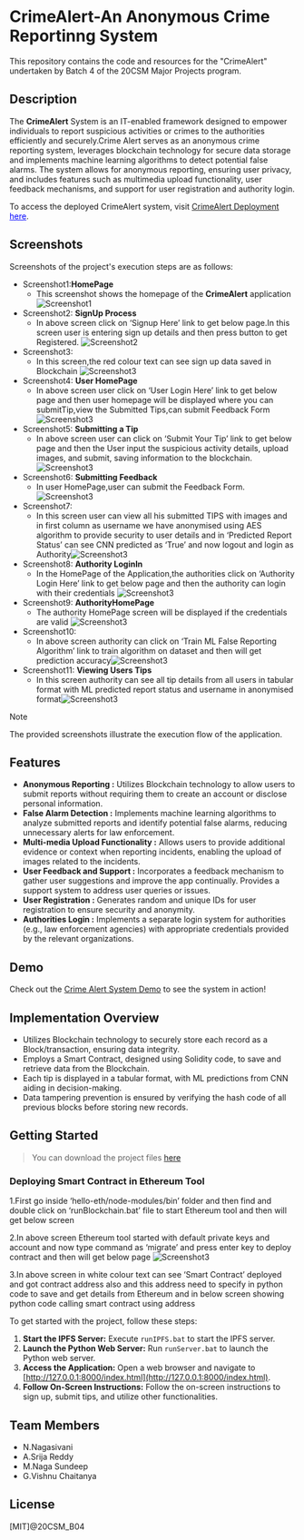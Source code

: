 # CrimeAlert-An Anonymous Crime Reportinng System
This repository contains the code and resources for the "CrimeAlert" undertaken by Batch 4 of the 20CSM Major Projects program.

## Description

The **CrimeAlert** System is an IT-enabled framework designed to empower individuals to report suspicious activities or crimes to the authorities efficiently and securely.Crime Alert serves as an anonymous crime reporting system, leverages blockchain technology for secure data storage and implements machine learning algorithms to detect potential false alarms. The system allows for anonymous reporting, ensuring user privacy, and includes features such as multimedia upload functionality, user feedback mechanisms, and support for user registration and authority login.

To access the deployed CrimeAlert system, visit [CrimeAlert Deployment](https://example.com/crimealert) <span style="color: blue; text-decoration: underline;">here</span>.

## Screenshots

Screenshots of the project's execution steps are as follows:

- Screenshot1:**HomePage**
  - This screenshot shows the homepage of the **CrimeAlert** application ![Screenshot1](https://github.com/Srija4/anonymousreport/blob/main/Homepage.jpg)
- Screenshot2: **SignUp Process**
  - In above screen click on ‘Signup Here’ link to get below page.In this screen user is entering sign up details and then press button to get Registered.
 ![Screenshot2](https://github.com/Srija4/anonymousreport/blob/main/User%20SIgnup.jpg)
- Screenshot3:
  - In this screen,the red colour text can see sign up data saved in Blockchain  ![Screenshot3](https://github.com/Srija4/anonymousreport/blob/main/.jpg)
- Screenshot4: **User HomePage**
  - In above screen user click on ‘User Login Here’ link to get below page and then user homepage will be displayed where you can submitTip,view the Submitted Tips,can submit Feedback Form![Screenshot3](https://github.com/Srija4/anonymousreport/blob/main/User%20LoginIn.jpg)
- Screenshot5: **Submitting a Tip**
  - In above screen user can click on ‘Submit Your Tip’ link to get below page and then the User input the suspicious activity details, upload images, and submit, saving information to the blockchain.![Screenshot3](https://github.com/Srija4/anonymousreport/blob/main/User%20Tipsubmission.jpg)
- Screenshot6: **Submitting Feedback**
  - In user HomePage,user can submit the Feedback Form.![Screenshot3](https://github.com/Srija4/anonymousreport/blob/main/User%20FeedbackForm.jpg)
- Screenshot7:
  - In this screen user can view all his submitted TIPS with images and in first column as username we have anonymised using AES algorithm to provide security to user details and in ‘Predicted Report Status’ can see CNN predicted as ‘True’ and now logout and login as Authority![Screenshot3](https://github.com/Srija4/anonymousreport/blob/main/User%20View%20Submitted%20Tips.jpg)
- Screenshot8: **Authority LoginIn**
  - In the HomePage of the Application,the authorities click on ‘Authority Login Here’ link to get below page and then the authority can login with their credentials
![Screenshot3](https://github.com/Srija4/anonymousreport/blob/main/Authority%20Login.jpg)
- Screenshot9: **AuthorityHomePage**
  - The authority HomePage screen will be displayed if the credentials are valid
 ![Screenshot3](https://github.com/Srija4/anonymousreport/blob/main/Authority%20Homepage.jpg)
- Screenshot10:
  - In above screen authority can click on ‘Train ML False Reporting Algorithm’ link to train algorithm on dataset and then will get prediction accuracy![Screenshot3](https://github.com/Srija4/anonymousreport/blob/main/False%20Reporting%20algorithm.jpg)
- Screenshot11: **Viewing Users Tips**
  - In this screen authority can see all tip details from all users in tabular format with ML predicted report status and username in anonymised format![Screenshot3](https://github.com/Srija4/anonymousreport/blob/main/View%20users%20Submitted%20Tips.jpg)



> [!NOTE]  
> The provided screenshots illustrate the execution flow of the application.

## Features

- **Anonymous Reporting :** Utilizes Blockchain technology to allow users to submit reports without requiring them to create an account or disclose personal information.
- **False Alarm Detection :** Implements machine learning algorithms to analyze submitted reports and identify potential false alarms, reducing unnecessary alerts for law enforcement.
- **Multi-media Upload Functionality :** Allows users to provide additional evidence or context when reporting incidents, enabling the upload of images related to the incidents.
- **User Feedback and Support :** Incorporates a feedback mechanism to gather user suggestions and improve the app continually. Provides a support system to address user queries or issues.
- **User Registration :** Generates random and unique IDs for user registration to ensure security and anonymity.
- **Authorities Login :** Implements a separate login system for authorities (e.g., law enforcement agencies) with appropriate credentials provided by the relevant organizations.


## Demo

Check out the [Crime Alert System Demo](https://drive.google.com/file/d/1EtTVwEbIR7MFhfHPJ8k2Hx7H4Z0fklOm/view?usp=drive_link) to see the system in action!


## Implementation Overview

- Utilizes Blockchain technology to securely store each record as a Block/transaction, ensuring data integrity.
- Employs a Smart Contract, designed using Solidity code, to save and retrieve data from the Blockchain.
- Each tip is displayed in a tabular format, with ML predictions from CNN aiding in decision-making.
- Data tampering prevention is ensured by verifying the hash code of all previous blocks before storing new records.

## Getting Started

>You can download the project files [here](https://github.com/nandamnagasivani2003/CrimeAlert-An-Anonymous-Crime-Reporting-System/archive/refs/heads/master.zip)

### Deploying Smart Contract in Ethereum Tool

1.First go inside ‘hello-eth/node-modules/bin’ folder and then find and double click on ‘runBlockchain.bat’ file to start Ethereum tool and then will get below screen

2.In above screen Ethereum tool started with default private keys and account and now type command as ‘migrate’ and press enter key to deploy contract and then will get below page
![Screenshot3](https://github.com/Srija4/anonymousreport/blob/main/runtime%20pic.jpg)

3.In above screen in white colour text can see ‘Smart Contract’ deployed and got contract address also and this address need to specify in python code to save and get details from Ethereum and in below screen showing python code calling smart contract using address

To get started with the project, follow these steps:

1. **Start the IPFS Server:** Execute `runIPFS.bat` to start the IPFS server.
2. **Launch the Python Web Server:** Run `runServer.bat` to launch the Python web server.
3. **Access the Application:** Open a web browser and navigate to [http://127.0.0.1:8000/index.html](http://127.0.0.1:8000/index.html).
4. **Follow On-Screen Instructions:** Follow the on-screen instructions to sign up, submit tips, and utilize other functionalities.
## Team Members

- N.Nagasivani
- A.Srija Reddy
- M.Naga Sundeep
- G.Vishnu Chaitanya
## License

[MIT]@20CSM_B04

